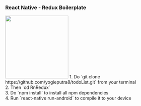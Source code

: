 ### React Native - Redux Boilerplate

<Img src="https://user-images.githubusercontent.com/6022596/33608231-81d9fba8-d9f6-11e7-8cdb-8f335a1f93cd.png" width=200 height=200 />
1. Do `git clone https://github.com/yogieputra8/todoList.git` from your terminal <br/>
2. Then `cd RnRedux` <br/>
3. Do `npm install` to install all npm dependencies <br/>
4. Run `react-native run-android` to compile it to your device <br/>